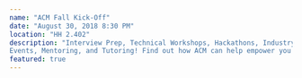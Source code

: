 ```yaml
---
name: "ACM Fall Kick-Off"
date: "August 30, 2018 8:30 PM"
location: "HH 2.402"
description: "Interview Prep, Technical Workshops, Hackathons, Industry
Events, Mentoring, and Tutoring! Find out how ACM can help empower you to grow your technical skills and better prepare you for the industry! Includes presentations from our partners in the CS community. Pizza and Canes provided!"
featured: true
---
```

